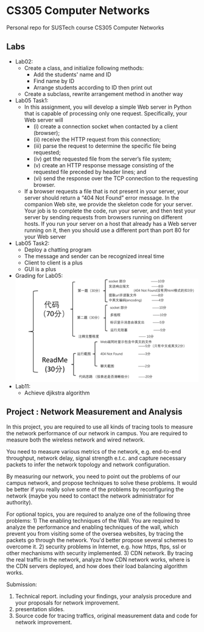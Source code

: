 # CS305 Computer Networks
Personal repo for SUSTech course CS305 Computer Networks

## Labs
* Lab02:
    - Create a class, and initialize following methods:
        + Add the students' name and ID
        + Find name by ID
        + Arrange students according to ID then print out
    - Create a subclass, rewrite arrangement method in another way
* Lab05 Task1:
    - In this assignment, you will develop a simple Web server in Python that is capable of processing only one request. Specifically, your Web server will
        + (i) create a connection socket when contacted by a client (browser);
        + (ii) receive the HTTP request from this connection;
        + (iii) parse the request to determine the specific file being requested;
        + (iv) get the requested file from the server’s file system;
        + (v) create an HTTP response message consisting of the requested file preceded by header lines; and
        + (vi) send the response over the TCP connection to the requesting browser.
    - If a browser requests a file that is not present in your server, your server should return a “404 Not Found” error message. In the companion Web site, we provide the skeleton code for your server. Your job is to complete the code, run your server, and then test your server by sending requests from browsers running on different hosts. If you run your server on a host that already has a Web server running on it, then you should use a different port than port 80 for your Web server
* Lab05 Task2:
    - Deploy a chatting program
    - The message and sender can be recognized inreal time
    - Client to client is a plus
    - GUI is a plus
* Grading for Lab05:
    ![](lab05/grading.gif)
* Lab11:
    - Achieve djikstra algorithm

## Project : Network Measurement and Analysis
In this project, you are required to use all kinds of tracing tools to measure the network performance of our network in campus. You are required to measure both the wireless network and wired network.

You need to measure various metrics of the network, e.g. end-to-end throughput, network delay, signal strength e.t.c. and capture necessary packets to infer the network topology and network configuration.

By measuring our network, you need to point out the problems of our campus network, and propose techniques to solve these problems. It would be better if you really solve some of the problems by reconfiguring the network (maybe you need to contact the network administrator for authority).

For optional topics, you are required to analyze one of the following three problems: 1) The enabling techniques of the Wall. You are required to analyze the performance and enabling techniques of the wall, which prevent you from visiting some of the oversea websites, by tracing the packets go through the network. You'd better propose several schemes to overcome it. 2) security problems in Internet, e.g. how https, ftps, ssl or other mechanisms with security implemented. 3) CDN network. By tracing the real traffic in the network, analyze how CDN network works, where is the CDN servers deployed, and how does their load balancing algorithm works.

Submission:
1) Technical report. including your findings, your analysis procedure and your proposals for network improvement.
2) presentation slides.
3) Source code for tracing traffics, original measurement data and code for network improvement.

